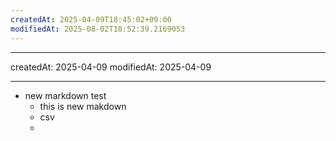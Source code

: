 ```yaml
---
createdAt: 2025-04-09T18:45:02+09:00
modifiedAt: 2025-08-02T18:52:39.2169053
---
```

---
createdAt: 2025-04-09
modifiedAt: 2025-04-09

---

- new markdown test
	- this is new makdown
	- csv
	- 
